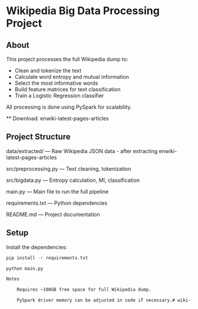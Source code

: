 # Wikipedia Big Data Processing Project

## About
This project processes the full Wikipedia dump to:
- Clean and tokenize the text
- Calculate word entropy and mutual information
- Select the most informative words
- Build feature matrices for text classification
- Train a Logistic Regression classifier

All processing is done using PySpark for scalability.

** Download: enwiki-latest-pages-articles 

## Project Structure

data/extracted/ — Raw Wikipedia JSON data - after extracting enwiki-latest-pages-articles

src/preprocessing.py — Text cleaning, tokenization

src/bigdata.py — Entropy calculation, MI, classification

main.py — Main file to run the full pipeline

requirements.txt — Python dependencies

README.md — Project documentation


## Setup
Install the dependencies:
```bash
pip install -r requirements.txt

python main.py

Notes

    Requires ~100GB free space for full Wikipedia dump.

    PySpark driver memory can be adjusted in code if necessary.# wiki-feature-selection-pyspark
